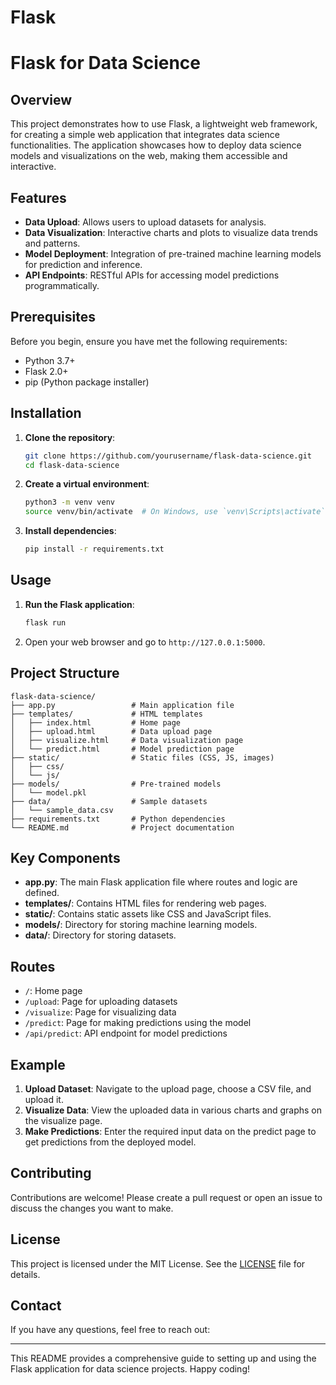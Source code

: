 # Flask
# Flask for Data Science 

## Overview
This project demonstrates how to use Flask, a lightweight web framework, for creating a simple web application that integrates data science functionalities. The application showcases how to deploy data science models and visualizations on the web, making them accessible and interactive.

## Features
- **Data Upload**: Allows users to upload datasets for analysis.
- **Data Visualization**: Interactive charts and plots to visualize data trends and patterns.
- **Model Deployment**: Integration of pre-trained machine learning models for prediction and inference.
- **API Endpoints**: RESTful APIs for accessing model predictions programmatically.

## Prerequisites
Before you begin, ensure you have met the following requirements:
- Python 3.7+
- Flask 2.0+
- pip (Python package installer)

## Installation
1. **Clone the repository**:
    ```sh
    git clone https://github.com/yourusername/flask-data-science.git
    cd flask-data-science
    ```
2. **Create a virtual environment**:
    ```sh
    python3 -m venv venv
    source venv/bin/activate  # On Windows, use `venv\Scripts\activate`
    ```
3. **Install dependencies**:
    ```sh
    pip install -r requirements.txt
    ```

## Usage
1. **Run the Flask application**:
    ```sh
    flask run
    ```
2. Open your web browser and go to `http://127.0.0.1:5000`.

## Project Structure
```
flask-data-science/
├── app.py                 # Main application file
├── templates/             # HTML templates
│   ├── index.html         # Home page
│   ├── upload.html        # Data upload page
│   ├── visualize.html     # Data visualization page
│   └── predict.html       # Model prediction page
├── static/                # Static files (CSS, JS, images)
│   ├── css/
│   └── js/
├── models/                # Pre-trained models
│   └── model.pkl
├── data/                  # Sample datasets
│   └── sample_data.csv
├── requirements.txt       # Python dependencies
└── README.md              # Project documentation
```

## Key Components
- **app.py**: The main Flask application file where routes and logic are defined.
- **templates/**: Contains HTML files for rendering web pages.
- **static/**: Contains static assets like CSS and JavaScript files.
- **models/**: Directory for storing machine learning models.
- **data/**: Directory for storing datasets.

## Routes
- `/`: Home page
- `/upload`: Page for uploading datasets
- `/visualize`: Page for visualizing data
- `/predict`: Page for making predictions using the model
- `/api/predict`: API endpoint for model predictions

## Example
1. **Upload Dataset**: Navigate to the upload page, choose a CSV file, and upload it.
2. **Visualize Data**: View the uploaded data in various charts and graphs on the visualize page.
3. **Make Predictions**: Enter the required input data on the predict page to get predictions from the deployed model.

## Contributing
Contributions are welcome! Please create a pull request or open an issue to discuss the changes you want to make.

## License
This project is licensed under the MIT License. See the [LICENSE](LICENSE) file for details.

## Contact
If you have any questions, feel free to reach out:

---

This README provides a comprehensive guide to setting up and using the Flask application for data science projects. Happy coding!
